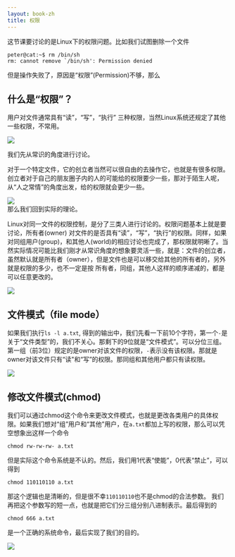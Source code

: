 ```yaml
---
layout: book-zh
title: 权限
---
```


这节课要讨论的是Linux下的权限问题。比如我们试图删除一个文件

    peter@cat:~$ rm /bin/sh
    rm: cannot remove `/bin/sh': Permission denied

但是操作失败了，原因是“权限”(Permission)不够，那么

## 什么是“权限”？
用户对文件通常具有“读”，“写”，“执行”
三种权限，当然Linux系统还规定了其他一些权限，不常用。

<div class="slide">
  <img src="/LGCB-assets/bash/perm_1.png" />
</div>

我们先从常识的角度进行讨论。

对于一个特定文件，它的创立者当然可以很自由的去操作它，也就是有很多权限。创立者对于自己的朋友圈子内的人的可能给的权限要少一些，那对于陌生人呢，从“人之常情”的角度出发，给的权限就会更少一些。

<div class="slide">
  <img src="/LGCB-assets/bash/perm_2.png" />
</div>
那么我们回到实际的理论。

Linux对同一文件的权限控制，是分了三类人进行讨论的。权限问题基本上就是要讨论，所有者(owner) 对文件的是否具有“读”，“写”，“执行”的权限。同样，如果对同组用户(group)，和其他人(world)的相应讨论也完成了，那权限就明晰了。当然实际情况可能比我们刚才从常识角度的想象要灵活一些，就是：文件的创立者，虽然默认就是所有者（owner），但是文件也是可以移交给其他的所有者的，另外就是权限的多少，也不一定是按 所有者，同组，其他人这样的顺序递减的，都是可以任意更改的。
<div class="slide">
  <img src="/LGCB-assets/bash/perm_3.png" />
</div>

## 文件模式（file mode）

如果我们执行`ls -l a.txt`,
得到的输出中，我们先看一下前10个字符，第一个`-`是关于“文件类型”的，我们不关心。那剩下的9位就是“文件模式”。可以分位三组。第一组（前3位）规定的是owner对该文件的权限，`-`表示没有该权限。那就是owner对该文件只有“读"和“写”的权限。那同组和其他用户都只有读权限。
<div class="slide">
  <img src="/LGCB-assets/bash/perm_4.png" />
</div>

## 修改文件模式(chmod)

我们可以通过chmod这个命令来更改文件模式，也就是更改各类用户的具体权限。如果我们想对“组”用户和“其他”用户，在`a.txt`都加上写的权限，那么可以凭空想象出这样一个命令

    chmod rw-rw-rw- a.txt

但是实际这个命令系统是不认的。然后，我们用1代表“使能”，0代表“禁止”，可以得到

    chmod 110110110 a.txt

那这个逻辑也是清晰的，但是很不幸`110110110`也不是chmod的合法参数。
我们再把这个参数写的短一点，也就是把它们分三组分别八进制表示。最后得到的

    chmod 666 a.txt 

是一个正确的系统命令，最后实现了我们的目的。

<div class="slide">
  <img src="/LGCB-assets/bash/perm_5.png" />
</div>


